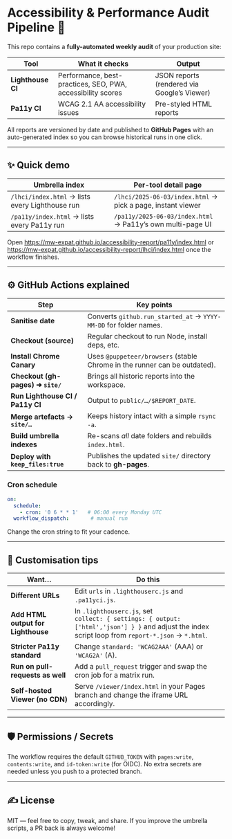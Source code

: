 # Accessibility & Performance Audit Pipeline 🚦

This repo contains a **fully-automated weekly audit** of your production site:

| Tool              | What it checks                                              | Output                                            |
| ----------------- | ----------------------------------------------------------- | ------------------------------------------------- |
| **Lighthouse CI** | Performance, best-practices, SEO, PWA, accessibility scores | JSON reports (rendered via Google’s Viewer) |
| **Pa11y CI**      | WCAG 2.1 AA accessibility issues                            | Pre-styled HTML reports                           |

All reports are versioned by date and published to **GitHub Pages** with an auto-generated index so you can browse historical runs in one click.

---

## ✨ Quick demo

| Umbrella index                                  | Per-tool detail page                                        |
| ----------------------------------------------- | ----------------------------------------------------------- |
| `/lhci/index.html` → lists every Lighthouse run | `/lhci/2025-06-03/index.html` → pick a page, instant viewer |
| `/pa11y/index.html` → lists every Pa11y run     | `/pa11y/2025-06-03/index.html` → Pa11y’s own multi-page UI  |

Open https://mw-expat.github.io/accessibility-report/pa11y/index.html or https://mw-expat.github.io/accessibility-report/lhci/index.html once the workflow finishes.

---

## ⚙️ GitHub Actions explained

| Step                              | Key points                                                                |
| --------------------------------- | ------------------------------------------------------------------------- |
| **Sanitise date**                 | Converts `github.run_started_at` → `YYYY-MM-DD` for folder names.         |
| **Checkout (source)**             | Regular checkout to run Node, install deps, etc.                          |
| **Install Chrome Canary**         | Uses `@puppeteer/browsers` (stable Chrome in the runner can be outdated). |
| **Checkout (gh-pages) ➜ `site/`** | Brings all historic reports into the workspace.                           |
| **Run Lighthouse CI / Pa11y CI**  | Output to `public/…/$REPORT_DATE`.                                        |
| **Merge artefacts → `site/…`**    | Keeps history intact with a simple `rsync -a`.                            |
| **Build umbrella indexes**        | Re-scans *all* date folders and rebuilds `index.html`.                    |
| **Deploy with `keep_files:true`** | Publishes the updated `site/` directory back to **gh-pages**.             |

### Cron schedule

```yaml
on:
  schedule:
    - cron: '0 6 * * 1'   # 06:00 every Monday UTC
  workflow_dispatch:       # manual run
```

Change the cron string to fit your cadence.

---

## 🔧 Customisation tips

| Want…                              | Do this                                                                                                                                              |
| ---------------------------------- | ---------------------------------------------------------------------------------------------------------------------------------------------------- |
| **Different URLs**                 | Edit `urls` in `.lighthouserc.js` and `.pa11yci.js`.                                                                                                 |
| **Add HTML output for Lighthouse** | In `.lighthouserc.js`, set<br>`collect: { settings: { output: ['html','json'] } }` and adjust the index script loop from `report-*.json` → `*.html`. |
| **Stricter Pa11y standard**        | Change `standard: 'WCAG2AAA'` (AAA) or `'WCAG2A'` (A).                                                                                               |
| **Run on pull-requests as well**   | Add a `pull_request` trigger and swap the cron job for a matrix run.                                                                                 |
| **Self-hosted Viewer (no CDN)**    | Serve `/viewer/index.html` in your Pages branch and change the iframe URL accordingly.                                                               |

---

## 🛡 Permissions / Secrets

The workflow requires the default `GITHUB_TOKEN` with `pages:write`, `contents:write`, and `id-token:write` (for OIDC).
No extra secrets are needed unless you push to a protected branch.

---

## ✍️ License

MIT — feel free to copy, tweak, and share.
If you improve the umbrella scripts, a PR back is always welcome!
